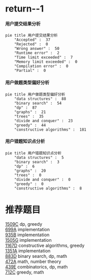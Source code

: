 # return--1

<!-- tabs:start -->



#### **用户提交结果分析**

```mermaid
pie title 用户提交结果分析
    "Accepted" :  37
    "Rejected" :  0
    "Wrong answer" :  50
    "Runtime error" :  2
    "Time limit exceeded" :  7
    "Memory limit exceeded" :  0
    "Compilation error" :  0
    "Partial" :  0
```

#### **用户做题类型偏好分析**

```mermaid
pie title 用户做题类型偏好分析
    "data structures" :  88
    "binary search" :  54
    "dp" :  87
    "graphs" :  21
    "trees" :  35
    "divide and conquer" :  23
    "greedy" :  44
    "constructive algorithms" :  181
```
#### **用户错题知识点分析**

```mermaid
pie title 用户错题知识点分析
    "data structures" :  5
    "binary search" :  3
    "dp" :  6
    "graphs" :  20
    "trees" :  0
    "divide and conquer" :  0
    "greedy" :  0
    "constructive algorithms" :  8
```



<!-- tabs:end -->
# 推荐题目
[1509C](https://codeforces.com/contest/1509/problem/C)		dp,
                        greedy		  
[699A](https://codeforces.com/contest/699/problem/A)		implementation		  
[935B](https://codeforces.com/contest/935/problem/B)		implementation		  
[1505G](https://codeforces.com/contest/1505/problem/G)		implementation		  
[1167D](https://codeforces.com/contest/1167/problem/D)		constructive algorithms,
                        greedy		  
[1351A](https://codeforces.com/contest/1351/problem/A)		implementation		  
[883D](https://codeforces.com/contest/883/problem/D)		binary search,
                        dp,
                        math		  
[472A](https://codeforces.com/contest/472/problem/A)		math,
                        number theory		  
[439E](https://codeforces.com/contest/439/problem/E)		combinatorics,
                        dp,
                        math		  
[712C](https://codeforces.com/contest/712/problem/C)		greedy,
                        math		  
